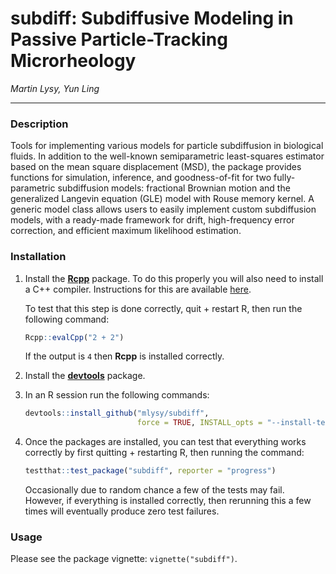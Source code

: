 # subdiff: Subdiffusive Modeling in Passive Particle-Tracking Microrheology

*Martin Lysy, Yun Ling*

---

### Description

Tools for implementing various models for particle subdiffusion in biological fluids.  In addition to the well-known semiparametric least-squares estimator based on the mean square displacement (MSD), the package provides functions for simulation, inference, and goodness-of-fit for two fully-parametric subdiffusion models: fractional Brownian motion and the generalized Langevin equation (GLE) model with Rouse memory kernel.  A generic model class allows users to easily implement custom subdiffusion models, with a ready-made framework for drift, high-frequency error correction, and efficient maximum likelihood estimation.

### Installation

1.  Install the [**Rcpp**](https://CRAN.R-project.org/package=Rcpp) package.  To do this properly you will also need to install a C++ compiler.  Instructions for this are available [here](https://teuder.github.io/rcpp4everyone_en/020_install.html).  

    To test that this step is done correctly, quit + restart R, then run the following command:
	
    ```r
    Rcpp::evalCpp("2 + 2")
    ```

    If the output is `4` then **Rcpp** is installed correctly.

2.  Install the [**devtools**](https://CRAN.R-project.org/package=devtools) package.

3.  In an R session run the following commands:

    ```r
    devtools::install_github("mlysy/subdiff",
                             force = TRUE, INSTALL_opts = "--install-tests")
    ```

4.  Once the packages are installed, you can test that everything works correctly by first quitting + restarting R, then running the command:

    ```r
    testthat::test_package("subdiff", reporter = "progress")
    ```
	
	Occasionally due to random chance a few of the tests may fail.  However, if everything is installed correctly, then rerunning this a few times will eventually produce zero test failures.  

### Usage

Please see the package vignette: `vignette("subdiff")`.

